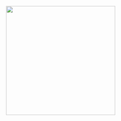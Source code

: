 <img src="https://doc-00-4o-docs.googleusercontent.com/docs/securesc/ha0ro937gcuc7l7deffksulhg5h7mbp1/2ltl63d8omr3u6dra3qtbi7j3vjth5gb/1507824000000/09697941126557933268/*/0B_E6woUF3BwpZW9iNE00VzdzOWc" style="width:300px;margin:0 auto;">